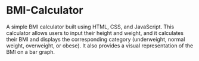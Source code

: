 # BMI-Calculator
A simple BMI calculator built using HTML, CSS, and JavaScript. This calculator allows users to input their height and weight, and it calculates their BMI and displays the corresponding category (underweight, normal weight, overweight, or obese). It also provides a visual representation of the BMI on a bar graph.
